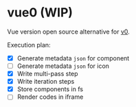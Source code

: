 # vue0 (WIP)

Vue version open source alternative for [v0](v0.dev).

Execution plan:
- [x] Generate metadata `json` for component
- [ ] Generate metadata `json` for icon
- [x] Write multi-pass step
- [x] Write iteration steps
- [x] Store components in fs
- [ ] Render codes in iframe
